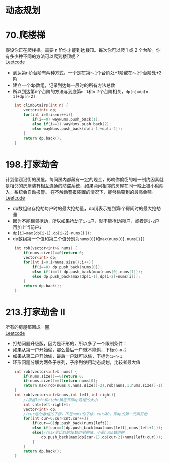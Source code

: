 动态规划
==============
 
 
70.爬楼梯  
==========
假设你正在爬楼梯。需要 n 阶你才能到达楼顶。每次你可以爬 1 或 2 个台阶。你有多少种不同的方法可以爬到楼顶呢？  
[Leetcode](https://leetcode-cn.com/problems/climbing-stairs/)  
* 到达第n阶台阶有两种方式，一个是在第`n-1`个台阶处+1阶或在`n-2个`台阶处+2阶
* 建立一个dp数组，记录到达每一层时的所有方法总数
* 所以到达第n个台阶的方法与到底第`n-1`和`n-2`个台阶相关，`dp[n]=dp[n-1]+dp[n-2]`
```cpp
    int climbStairs(int n) {
        vector<int> dp;
        for(int i=0;i<=n;++i){
            if(i==0) wayNums.push_back(1);
            else if(i==1) wayNums.push_back(2);
            else wayNums.push_back(dp[i-1]+dp[i-2]);
        }
        return dp.back();  
    }
```

198.打家劫舍
================
计划偷窃沿街的房屋。每间房内都藏有一定的现金，影响你偷窃的唯一制约因素就是相邻的房屋装有相互连通的防盗系统，如果两间相邻的房屋在同一晚上被小偷闯入，系统会自动报警。  在不触动警报装置的情况下，能够偷窃到的最高金额。  
[Leetcode](https://leetcode-cn.com/problems/house-robber/)  
 * dp数组储存抢劫每户时的最大抢劫量，dp[i]表示抢到第i个房间时的最大抢劫量
 * 因为不能相邻抢劫，所以如果抢劫了`i-1`户，就不能抢劫第i户，或者是`i-2`户再加上当前户`i`
 * `dp[i]=max(dp[i-1],dp[i-2]+nums[i])`;
 * dp数组第一个值和第二个值分别为`nums[0]`和`max(nums[0].nums[1])`
 
```cpp
    int rob(vector<int>& nums) {
        if(nums.size()==0)return 0;
        vector<int> dp;
        for(int i=0;i<nums.size();i++){
            if(i==0) dp.push_back(nums[0]);           
            else if(i==1) dp.push_back(max(nums[0],nums[1]));
            else dp.push_back(max(dp[i-1],dp[i-2]+nums[i]));
        }
        return dp.back();
    }
```
213.打家劫舍 II  
================  
所有的房屋都围成一圈.  
[Leetcode](https://leetcode-cn.com/problems/house-robber-ii/)  
* 打劫问题升级版，因为是环形的，所以多了一个限制条件：
* 如果从第一户开始偷，那么最后一户就不能偷，下标:`0~n-2`
* 如果从第二户开始偷，最后一户就可以偷，下标为:`1~n-1`
* 环形问题分解为两条子序列，子序列使用动态规划，比较者最大值
```cpp
    int rob(vector<int>& nums) {
        if(nums.size()==0)return 0;
        if(nums.size()==1)return nums[0];
        return max(rob(nums,0,nums.size()-2),rob(nums,1,nums.size()-1));
    }
    int rob(vector<int>&nums,int left,int right){
        //根据left和right确定开辟dp数组的大小
        int cnt=left-right+1;
        vector<int> dp;
        //cur是dp数组的下标，不是nums的下标，cur从0，即dp的第一元素开始
        for(int cur=0;cur<cnt;cur++){
            if(cur==0)dp.push_back(nums[left]);
            else if(cur==1)dp.push_back(max(nums[left],nums[left+1]));
            else{//max里比的是dp数组里的值，不是nums数组的
                dp.push_back(max(dp[cur-1],dp[cur-2]+nums[left+cur]));
            }
        }
        return dp.back();
    }
```
